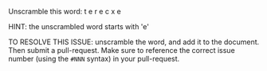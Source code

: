 Unscramble this word: t e r e c x e

HINT: the unscrambled word starts with 'e'



TO RESOLVE THIS ISSUE: unscramble the word, and add it to the document. Then submit a pull-request.  Make sure to reference the correct issue  number (using the `#NNN` syntax) in your pull-request. 

